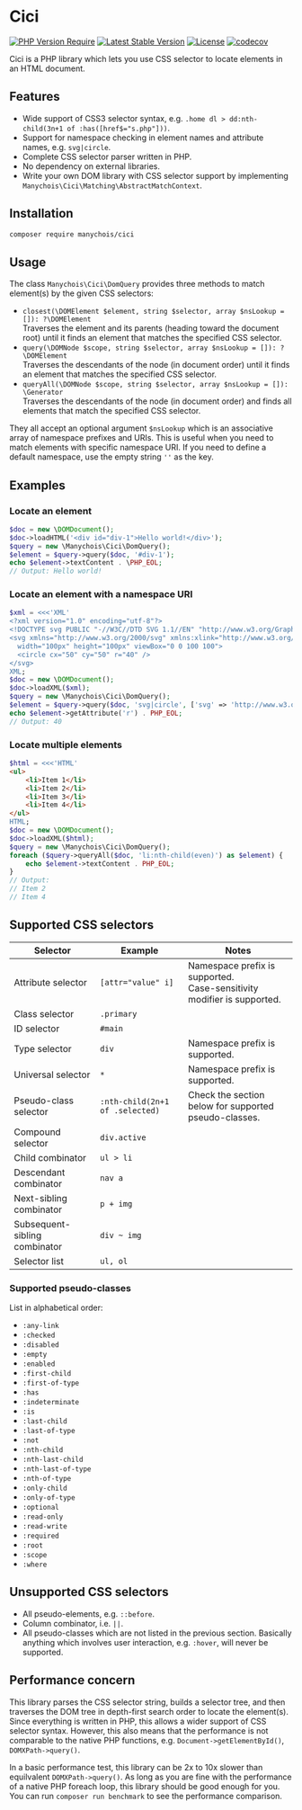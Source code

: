 # Cici

[![PHP Version Require](https://poser.pugx.org/manychois/cici/require/php)](https://packagist.org/packages/manychois/cici) [![Latest Stable Version](https://poser.pugx.org/manychois/cici/v)](https://packagist.org/packages/manychois/cici) [![License](https://poser.pugx.org/manychois/cici/license)](https://packagist.org/packages/manychois/cici) [![codecov](https://codecov.io/github/manychois/cici/graph/badge.svg?token=0xXKvT7oxq)](https://codecov.io/github/manychois/cici)

Cici is a PHP library which lets you use CSS selector to locate elements in an HTML document.

## Features

- Wide support of CSS3 selector syntax, e.g. `.home dl > dd:nth-child(3n+1 of :has([href$="s.php"]))`.
- Support for namespace checking in element names and attribute names, e.g. `svg|circle`.
- Complete CSS selector parser written in PHP.
- No dependency on external libraries.
- Write your own DOM library with CSS selector support by implementing `Manychois\Cici\Matching\AbstractMatchContext`.

## Installation

```bash
composer require manychois/cici
```

## Usage

The class `Manychois\Cici\DomQuery` provides three methods to match element(s) by the given CSS selectors:

- `closest(\DOMElement $element, string $selector, array $nsLookup = []): ?\DOMElement`<br>
  Traverses the element and its parents (heading toward the document root) until it finds an element that matches
  the specified CSS selector.
- `query(\DOMNode $scope, string $selector, array $nsLookup = []): ?\DOMElement`<br>
  Traverses the descendants of the node (in document order) until it finds an element that matches the specified
  CSS selector.
- `queryAll(\DOMNode $scope, string $selector, array $nsLookup = []): \Generator`<br>
  Traverses the descendants of the node (in document order) and finds all elements that match the specified
  CSS selector.

They all accept an optional argument `$nsLookup` which is an associative array of namespace prefixes and URIs.
This is useful when you need to match elements with specific namespace URI.
If you need to define a default namespace, use the empty string `''` as the key.

## Examples

### Locate an element

```php
$doc = new \DOMDocument();
$doc->loadHTML('<div id="div-1">Hello world!</div>');
$query = new \Manychois\Cici\DomQuery();
$element = $query->query($doc, '#div-1');
echo $element->textContent . \PHP_EOL;
// Output: Hello world!
```

### Locate an element with a namespace URI

```php
$xml = <<<'XML'
<?xml version="1.0" encoding="utf-8"?>
<!DOCTYPE svg PUBLIC "-//W3C//DTD SVG 1.1//EN" "http://www.w3.org/Graphics/SVG/1.1/DTD/svg11.dtd">
<svg xmlns="http://www.w3.org/2000/svg" xmlns:xlink="http://www.w3.org/1999/xlink"
  width="100px" height="100px" viewBox="0 0 100 100">
  <circle cx="50" cy="50" r="40" />
</svg>
XML;
$doc = new \DOMDocument();
$doc->loadXML($xml);
$query = new \Manychois\Cici\DomQuery();
$element = $query->query($doc, 'svg|circle', ['svg' => 'http://www.w3.org/2000/svg']);
echo $element->getAttribute('r') . PHP_EOL;
// Output: 40
```

### Locate multiple elements

```php
$html = <<<'HTML'
<ul>
    <li>Item 1</li>
    <li>Item 2</li>
    <li>Item 3</li>
    <li>Item 4</li>
</ul>
HTML;
$doc = new \DOMDocument();
$doc->loadXML($html);
$query = new \Manychois\Cici\DomQuery();
foreach ($query->queryAll($doc, 'li:nth-child(even)') as $element) {
    echo $element->textContent . PHP_EOL;
}
// Output:
// Item 2
// Item 4
```

## Supported CSS selectors

Selector | Example | Notes
--- | --- | ---
Attribute selector | `[attr="value" i]` | Namespace prefix is supported.<br>Case-sensitivity modifier is supported.
Class selector | `.primary` |
ID selector | `#main` |
Type selector | `div` | Namespace prefix is supported.
Universal selector | `*` | Namespace prefix is supported.
Pseudo-class selector | `:nth-child(2n+1 of .selected)` | Check the section below for supported pseudo-classes.
Compound selector | `div.active` |
Child combinator | `ul > li` |
Descendant combinator | `nav a` |
Next-sibling combinator | `p + img` |
Subsequent-sibling combinator | `div ~ img` |
Selector list | `ul, ol` |

### Supported pseudo-classes

List in alphabetical order:

- `:any-link`
- `:checked`
- `:disabled`
- `:empty`
- `:enabled`
- `:first-child`
- `:first-of-type`
- `:has`
- `:indeterminate`
- `:is`
- `:last-child`
- `:last-of-type`
- `:not`
- `:nth-child`
- `:nth-last-child`
- `:nth-last-of-type`
- `:nth-of-type`
- `:only-child`
- `:only-of-type`
- `:optional`
- `:read-only`
- `:read-write`
- `:required`
- `:root`
- `:scope`
- `:where`

## Unsupported CSS selectors

- All pseudo-elements, e.g. `::before`.
- Column combinator, i.e. `||`.
- All pseudo-classes which are not listed in the previous section.
  Basically anything which involves user interaction, e.g. `:hover`, will never be supported.


## Performance concern

This library parses the CSS selector string, builds a selector tree, and then traverses the DOM tree in depth-first
search order to locate the element(s).
Since everything is written in PHP, this allows a wider support of CSS selector syntax.
However, this also means that the performance is not comparable to the native PHP functions,
e.g. `Document->getElementById()`, `DOMXPath->query()`.

In a basic performance test, this library can be 2x to 10x slower than equilvalent `DOMXPath->query()`.
As long as you are fine with the performance of a native PHP foreach loop, this library should be good enough for you.
You can run `composer run benchmark` to see the performance comparison.
